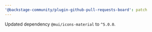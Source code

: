 ```yaml
---
'@backstage-community/plugin-github-pull-requests-board': patch
---
```


Updated dependency `@mui/icons-material` to `^5.0.0`.
